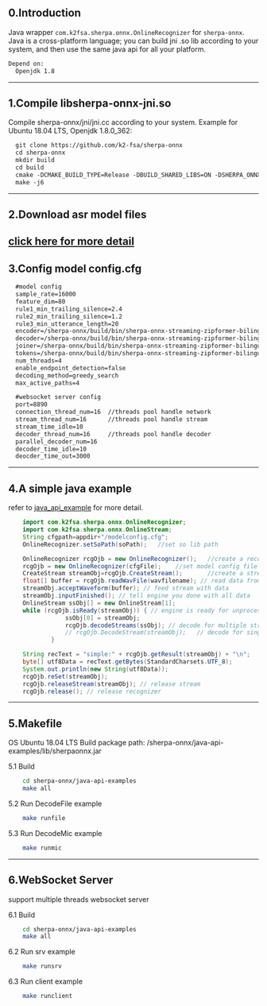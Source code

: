 0.Introduction
--------------

Java wrapper `com.k2fsa.sherpa.onnx.OnlineRecognizer` for `sherpa-onnx`. Java is a cross-platform language; you can build jni .so lib according to your system, and then use the same java api for all your platform.

```xml
Depend on:
  Openjdk 1.8
```

---

1.Compile libsherpa-onnx-jni.so
-------------------------------

Compile sherpa-onnx/jni/jni.cc according to your system.
Example for Ubuntu 18.04 LTS, Openjdk 1.8.0_362:

```xml
  git clone https://github.com/k2-fsa/sherpa-onnx
  cd sherpa-onnx
  mkdir build
  cd build
  cmake -DCMAKE_BUILD_TYPE=Release -DBUILD_SHARED_LIBS=ON -DSHERPA_ONNX_ENABLE_JNI=ON ..
  make -j6
```

---

2.Download asr model files
--------------------------

[click here for more detail](https://k2-fsa.github.io/sherpa/onnx/pretrained_models/index.html)
--------------------------

3.Config model config.cfg
-------------------------

```xml
  #model config  
  sample_rate=16000                  
  feature_dim=80
  rule1_min_trailing_silence=2.4
  rule2_min_trailing_silence=1.2
  rule3_min_utterance_length=20
  encoder=/sherpa-onnx/build/bin/sherpa-onnx-streaming-zipformer-bilingual-zh-en-2023-02-20/encoder-epoch-99-avg-1.onnx
  decoder=/sherpa-onnx/build/bin/sherpa-onnx-streaming-zipformer-bilingual-zh-en-2023-02-20/decoder-epoch-99-avg-1.onnx
  joiner=/sherpa-onnx/build/bin/sherpa-onnx-streaming-zipformer-bilingual-zh-en-2023-02-20/joiner-epoch-99-avg-1.onnx
  tokens=/sherpa-onnx/build/bin/sherpa-onnx-streaming-zipformer-bilingual-zh-en-2023-02-20/tokens.txt
  num_threads=4
  enable_endpoint_detection=false
  decoding_method=greedy_search
  max_active_paths=4

  #websocket server config
  port=8890
  connection_thread_num=16  //threads pool handle network
  stream_thread_num=16      //threads pool handle stream
  stream_time_idle=10
  decoder_thread_num=16     //threads pool handle decoder
  parallel_decoder_num=16 
  decoder_time_idle=10
  deocder_time_out=3000
```

---

4.A simple java example
-----------------------

refer to [java_api_example](https://github.com/k2-fsa/sherpa-onnx/blob/master/java-api-examples/src/DecodeFile.java) for more detail.

```java
    import com.k2fsa.sherpa.onnx.OnlineRecognizer;
    import com.k2fsa.sherpa.onnx.OnlineStream;
    String cfgpath=appdir+"/modelconfig.cfg";
    OnlineRecognizer.setSoPath(soPath);   //set so lib path

    OnlineRecognizer rcgOjb = new OnlineRecognizer();   //create a recognizer
    rcgOjb = new OnlineRecognizer(cfgFile);    //set model config file 
    CreateStream streamObj=rcgOjb.CreateStream();       //create a stream for read wav data
    float[] buffer = rcgOjb.readWavFile(wavfilename); // read data from file
    streamObj.acceptWaveform(buffer); // feed stream with data
    streamObj.inputFinished(); // tell engine you done with all data
    OnlineStream ssObj[] = new OnlineStream[1];
    while (rcgOjb.isReady(streamObj)) { // engine is ready for unprocessed data
                ssObj[0] = streamObj;
                rcgOjb.decodeStreams(ssObj); // decode for multiple stream
                // rcgOjb.DecodeStream(streamObj);   // decode for single stream
            }

    String recText = "simple:" + rcgOjb.getResult(streamObj) + "\n";
    byte[] utf8Data = recText.getBytes(StandardCharsets.UTF_8);
    System.out.println(new String(utf8Data));
    rcgOjb.reSet(streamObj);
    rcgOjb.releaseStream(streamObj); // release stream
    rcgOjb.release(); // release recognizer
```

---

5.Makefile
----------

OS Ubuntu 18.04 LTS
Build package path: /sherpa-onnx/java-api-examples/lib/sherpaonnx.jar

5.1 Build

```bash
    cd sherpa-onnx/java-api-examples
    make all
```

5.2 Run DecodeFile example

```bash
    make runfile
```

5.3 Run DecodeMic example

```bash
    make runmic
```

---

6.WebSocket Server
----------

support multiple threads websocket server

6.1 Build

```bash
    cd sherpa-onnx/java-api-examples
    make all
```

6.2 Run srv example

```bash
    make runsrv
```

6.3 Run client example

```bash
    make runclient
```

